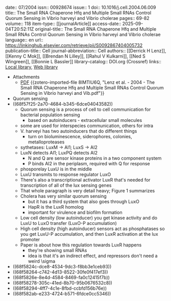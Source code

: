 date:: 07/2004
issn:: 00928674
issue:: 1
doi:: 10.1016/j.cell.2004.06.009
title:: The Small RNA Chaperone Hfq and Multiple Small RNAs Control Quorum Sensing in Vibrio harveyi and Vibrio cholerae
pages:: 69-82
volume:: 118
item-type:: [[journalArticle]]
access-date:: 2025-09-04T20:52:11Z
original-title:: The Small RNA Chaperone Hfq and Multiple Small RNAs Control Quorum Sensing in Vibrio harveyi and Vibrio cholerae
language:: en
url:: https://linkinghub.elsevier.com/retrieve/pii/S0092867404005732
publication-title:: Cell
journal-abbreviation:: Cell
authors:: [[Derrick H Lenz]], [[Kenny C Mok]], [[Brendan N Lilley]], [[Rahul V Kulkarni]], [[Ned S Wingreen]], [[Bonnie L Bassler]]
library-catalog:: DOI.org (Crossref)
links:: [Local library](zotero://select/library/items/Q82ECTJZ), [Web library](https://www.zotero.org/users/6106196/items/Q82ECTJZ)

- Attachments
	- [PDF](zotero://select/library/items/8IMTIU6Q) {{zotero-imported-file 8IMTIU6Q, "Lenz et al. - 2004 - The Small RNA Chaperone Hfq and Multiple Small RNAs Control Quorum Sensing in Vibrio harveyi and Vib.pdf"}}
- Quorum sensing
- ((68f57f25-2a70-4684-b345-6dce04043582))
	- Quorum sensing is a process of cell to cell communication for bacterial population sensing
		- based on autoinducers - extracellular small molecules
	- some are used for interspecies communication, others for intra
	- V. harveyi has two autoinducers that do different things
		- turn on bioluminescence, siderophores, colonies, metalloproteases
	- sythetases: LuxM -> AI1; LuxS -> AI2
	- LuxN detects AI1; LuxPQ detects AI2
		- N and Q are sensor kinase proteins in a two component system
		- P binds AI2 in the periplasm, required with Q for response
	- phosporelay LuxU is in the middle
	- LuxU transmits to response regulator LuxO
	- There's also a transcriptional activator LuxR that's needed for transcription of all of the lux sensing genes
	- That whole paragraph is very detail heavy; Figure 1 summarizes
	- Cholera has very similar quorum sensing
		- but it has a third system that also goes through LuxO
		- HapR is the LuxR homolog
		- important for virulence and biofilm formation
	- Low cell density (low autoinducer) you get kinase activity and do LuxU to LuxO transfer (LuxO-P accumulation)
	- High cell density (high autoinducer) sensors act as phosphatases so you get LuxU-P accumulation, and then LuxR activation at the lux promoter
	- Paper is about how this regulation towards LuxR happens
		- they're showing small RNAs
		- idea is that it's an indirect effect, and repressors don't need a weird \sigma
- ((68f5824c-dce8-4534-9dc3-f8bb3e1ceb93))
- ((68f58264-c742-4d13-8522-30fe0f417ef3))
- ((68f5826e-8e4d-4584-8469-fa0c12415f7b))
- ((68f58278-305c-41ed-8b70-95b0676532c8))
- ((68f58294-4ff7-4c1e-8fbd-ccbfd156b76e))
- ((68f582ab-e233-4724-b571-6fdce0cc5346))